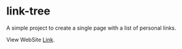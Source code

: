 # link-tree
A simple project to create a single page with a list of personal links. 

View WebSite <a href="[https://www.markdownguide.org](https://abreurafaelmaia.github.io/link-tree/)" target="_blank">Link</a>.
